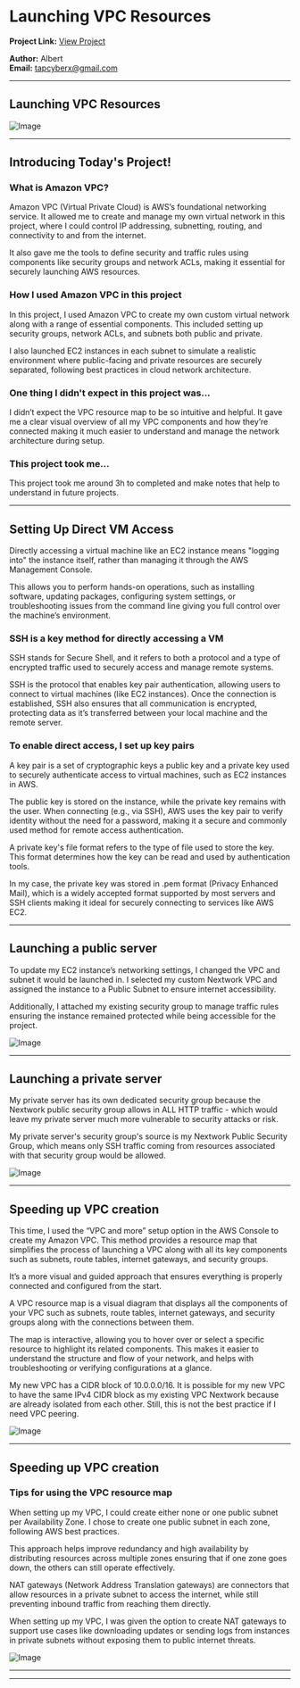 

# Launching VPC Resources

**Project Link:** [View Project](http://learn.nextwork.org/projects/aws-networks-ec2)

**Author:** Albert  
**Email:** tapcyberx@gmail.com

---

## Launching VPC Resources

![Image](http://learn.nextwork.org/delighted_indigo_timid_orc/uploads/aws-networks-ec2_8ee57662)

---

## Introducing Today's Project!

### What is Amazon VPC?

Amazon VPC (Virtual Private Cloud) is AWS’s foundational networking service. It allowed me to create and manage my own virtual network in this project, where I could control IP addressing, subnetting, routing, and connectivity to and from the internet.

It also gave me the tools to define security and traffic rules using components like security groups and network ACLs, making it essential for securely launching AWS resources.



### How I used Amazon VPC in this project

In this project, I used Amazon VPC to create my own custom virtual network along with a range of essential components. This included setting up security groups, network ACLs, and subnets both public and private.

I also launched EC2 instances in each subnet to simulate a realistic environment where public-facing and private resources are securely separated, following best practices in cloud network architecture.



### One thing I didn't expect in this project was...

I didn’t expect the VPC resource map to be so intuitive and helpful. It gave me a clear visual overview of all my VPC components and how they’re connected making it much easier to understand and manage the network architecture during setup.

### This project took me...

This project took me around 3h to completed and make notes that help to understand in future projects.

---

## Setting Up Direct VM Access

Directly accessing a virtual machine like an EC2 instance means "logging into" the instance itself, rather than managing it through the AWS Management Console.

This allows you to perform hands-on operations, such as installing software, updating packages, configuring system settings, or troubleshooting issues from the command line giving you full control over the machine’s environment.


### SSH is a key method for directly accessing a VM

SSH stands for Secure Shell, and it refers to both a protocol and a type of encrypted traffic used to securely access and manage remote systems.

SSH is the protocol that enables key pair authentication, allowing users to connect to virtual machines (like EC2 instances). Once the connection is established, SSH also ensures that all communication is encrypted, protecting data as it’s transferred between your local machine and the remote server.



### To enable direct access, I set up key pairs

A key pair is a set of cryptographic keys a public key and a private key used to securely authenticate access to virtual machines, such as EC2 instances in AWS.

The public key is stored on the instance, while the private key remains with the user. When connecting (e.g., via SSH), AWS uses the key pair to verify identity without the need for a password, making it a secure and commonly used method for remote access authentication.

A private key's file format refers to the type of file used to store the key. This format determines how the key can be read and used by authentication tools.

In my case, the private key was stored in .pem format (Privacy Enhanced Mail), which is a widely accepted format supported by most servers and SSH clients making it ideal for securely connecting to services like AWS EC2.



---

## Launching a public server

To update my EC2 instance’s networking settings, I changed the VPC and subnet it would be launched in. I selected my custom Nextwork VPC and assigned the instance to a Public Subnet to ensure internet accessibility.

Additionally, I attached my existing security group to manage traffic rules ensuring the instance remained protected while being accessible for the project.



![Image](http://learn.nextwork.org/delighted_indigo_timid_orc/uploads/aws-networks-ec2_88727bef)

---

## Launching a private server

My private server has its own dedicated security group because the Nextwork public security group allows in ALL HTTP traffic - which would leave my private server much more vulnerable to security attacks or risk.

My private server's security group's source is my Nextwork Public Security Group, which means only SSH traffic coming from resources associated with that security group would be allowed.



![Image](http://learn.nextwork.org/delighted_indigo_timid_orc/uploads/aws-networks-ec2_4a9e8014)

---

## Speeding up VPC creation

This time, I used the “VPC and more” setup option in the AWS Console to create my Amazon VPC. This method provides a resource map that simplifies the process of launching a VPC along with all its key components such as subnets, route tables, internet gateways, and security groups.

It’s a more visual and guided approach that ensures everything is properly connected and configured from the start.

A VPC resource map is a visual diagram that displays all the components of your VPC such as subnets, route tables, internet gateways, and security groups along with the connections between them.

The map is interactive, allowing you to hover over or select a specific resource to highlight its related components. This makes it easier to understand the structure and flow of your network, and helps with troubleshooting or verifying configurations at a glance.



My new VPC has a CIDR block of 10.0.0.0/16. It is possible for my new VPC to have the same IPv4 CIDR block as my existing VPC Nextwork because are already isolated from each other. Still, this is not the best practice if I need VPC peering.



![Image](http://learn.nextwork.org/delighted_indigo_timid_orc/uploads/aws-networks-ec2_1cbb1b88)

---

## Speeding up VPC creation

### Tips for using the VPC resource map

When setting up my VPC, I could create either none or one public subnet per Availability Zone. I chose to create one public subnet in each zone, following AWS best practices.

This approach helps improve redundancy and high availability by distributing resources across multiple zones ensuring that if one zone goes down, the others can still operate effectively.




NAT gateways (Network Address Translation gateways) are connectors that allow resources in a private subnet to access the internet, while still preventing inbound traffic from reaching them directly.

When setting up my VPC, I was given the option to create NAT gateways to support use cases like downloading updates or sending logs from instances in private subnets without exposing them to public internet threats.


![Image](http://learn.nextwork.org/delighted_indigo_timid_orc/uploads/aws-networks-ec2_8ee57662)

---

---
